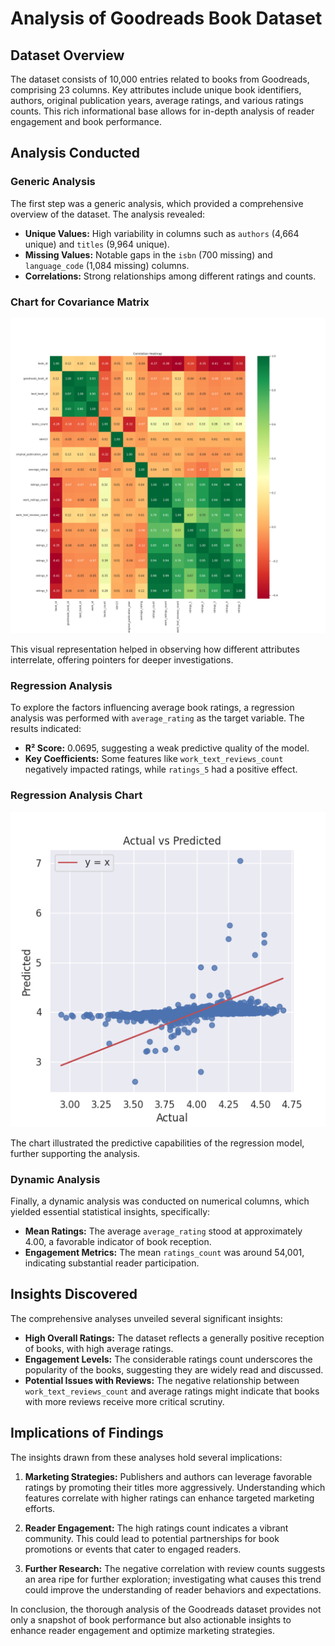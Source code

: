 # Analysis of Goodreads Book Dataset

## Dataset Overview
The dataset consists of 10,000 entries related to books from Goodreads, comprising 23 columns. Key attributes include unique book identifiers, authors, original publication years, average ratings, and various ratings counts. This rich informational base allows for in-depth analysis of reader engagement and book performance.

## Analysis Conducted
### Generic Analysis
The first step was a generic analysis, which provided a comprehensive overview of the dataset. The analysis revealed:

- **Unique Values:** High variability in columns such as `authors` (4,664 unique) and `titles` (9,964 unique).
- **Missing Values:** Notable gaps in the `isbn` (700 missing) and `language_code` (1,084 missing) columns.
- **Correlations:** Strong relationships among different ratings and counts.

### Chart for Covariance Matrix
![Covariance Matrix Chart](chart_1.png)

This visual representation helped in observing how different attributes interrelate, offering pointers for deeper investigations.

### Regression Analysis
To explore the factors influencing average book ratings, a regression analysis was performed with `average_rating` as the target variable. The results indicated:

- **R² Score:** 0.0695, suggesting a weak predictive quality of the model.
- **Key Coefficients:** Some features like `work_text_reviews_count` negatively impacted ratings, while `ratings_5` had a positive effect.

### Regression Analysis Chart
![Regression Analysis Chart](chart_2.png)

The chart illustrated the predictive capabilities of the regression model, further supporting the analysis.

### Dynamic Analysis
Finally, a dynamic analysis was conducted on numerical columns, which yielded essential statistical insights, specifically:

- **Mean Ratings:** The average `average_rating` stood at approximately 4.00, a favorable indicator of book reception.
- **Engagement Metrics:** The mean `ratings_count` was around 54,001, indicating substantial reader participation.

## Insights Discovered
The comprehensive analyses unveiled several significant insights:

- **High Overall Ratings:** The dataset reflects a generally positive reception of books, with high average ratings.
- **Engagement Levels:** The considerable ratings count underscores the popularity of the books, suggesting they are widely read and discussed.
- **Potential Issues with Reviews:** The negative relationship between `work_text_reviews_count` and average ratings might indicate that books with more reviews receive more critical scrutiny.

## Implications of Findings
The insights drawn from these analyses hold several implications:

1. **Marketing Strategies:** Publishers and authors can leverage favorable ratings by promoting their titles more aggressively. Understanding which features correlate with higher ratings can enhance targeted marketing efforts.

2. **Reader Engagement:** The high ratings count indicates a vibrant community. This could lead to potential partnerships for book promotions or events that cater to engaged readers.

3. **Further Research:** The negative correlation with review counts suggests an area ripe for further exploration; investigating what causes this trend could improve the understanding of reader behaviors and expectations.

In conclusion, the thorough analysis of the Goodreads dataset provides not only a snapshot of book performance but also actionable insights to enhance reader engagement and optimize marketing strategies.

